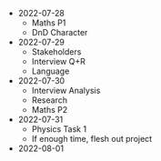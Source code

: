 - 2022-07-28
	- Maths P1
	- DnD Character
- 2022-07-29
	- Stakeholders
	- Interview Q+R
	- Language
- 2022-07-30
	- Interview Analysis
	- Research
	- Maths P2
- 2022-07-31
	- Physics Task 1
	- If enough time, flesh out project
- 2022-08-01